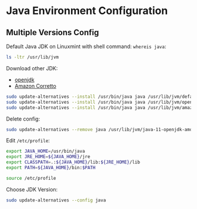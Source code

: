 # Java Environment Configuration
## Multiple Versions Config
Default Java JDK on Linuxmint with shell command: `whereis java`:
```sh
ls -ltr /usr/lib/jvm
```

Download other JDK:
- [openjdk](https://jdk.java.net/)
- [Amazon Corretto](https://aws.amazon.com/cn/corretto)

```sh   
sudo update-alternatives --install /usr/bin/java java /usr/lib/jvm/default-java 1
sudo update-alternatives --install /usr/bin/java java /usr/lib/jvm/openjdk-18.0.2.1 2      
sudo update-alternatives --install /usr/bin/java java /usr/lib/jvm/amazon-corretto-18.0.2.9.1-linux-x64 3
```

Delete config:
```sh
sudo update-alternatives --remove java /usr/lib/jvm/java-11-openjdk-amd64
```

Edit `/etc/profile`:
```sh
export JAVA_HOME=/usr/bin/java 
export JRE_HOME=${JAVA_HOME}/jre
export CLASSPATH=.:${JAVA_HOME}/lib:${JRE_HOME}/lib
export PATH=${JAVA_HOME}/bin:$PATH
```
```sh
source /etc/profile
```

Choose JDK Version:
```sh
sudo update-alternatives --config java
```
